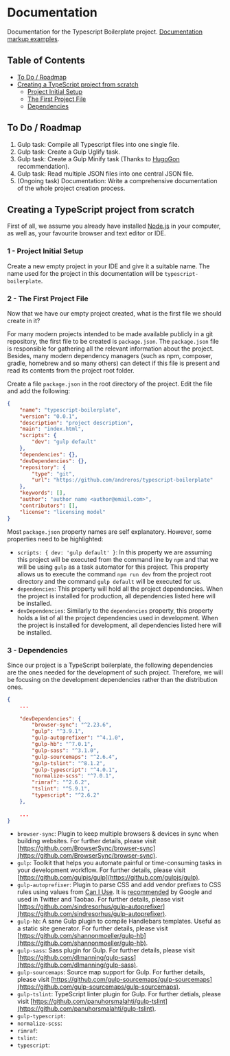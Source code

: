 # Documentation

Documentation for the Typescript Boilerplate project. [Documentation markup examples](examples.md).


## Table of Contents

*  [To Do / Roadmap](#roadmap)
*  [Creating a TypeScript project from scratch](#creating-project)
    *  [Project Initial Setup](#creating-project-1)
    *  [The First Project File](#creating-project-2)
    *  [Dependencies](#creating-project-3)


## To Do / Roadmap <a name="roadmap"></a>

1. Gulp task: Compile all Typescript files into one single file.
1. Gulp task: Create a Gulp Uglify task.
1. Gulp task: Create a Gulp Minify task (Thanks to [HugoGon](https://github.com/HugoGon) recommendation).
1. Gulp task: Read multiple JSON files into one central JSON file.
1. (Ongoing task) Documentation: Write a comprehensive documentation of the whole project creation process.


## Creating a TypeScript project from scratch <a name="creating-project"></a>

First of all, we assume you already have installed [Node.js](https://nodejs.org/en/download/) in your computer, as well 
as, your favourite browser and text editor or IDE.

### 1 - Project Initial Setup <a name="creating-project-1">

Create a new empty project in your IDE and give it a suitable name. The name used  for the project in this documentation 
will be `typescript-boilerplate`. 


### 2 - The First Project File <a name="creating-project-2"> 

Now that we have our empty project created, what is the first file we should create in it?

For many modern projects intended to be made available publicly in a git repository, the first file to be created is 
`package.json`. The `package.json` file is responsible for gathering all the relevant information about the project.
Besides, many modern dependency managers (such as npm, composer, gradle, homebrew and so many others) can detect if this
file is present and read its contents from the project root folder.

Create a file `package.json` in the root directory of the project. Edit the file and add the following:

```json
{
    "name": "typescript-boilerplate",
    "version": "0.0.1",
    "description": "project description",
    "main": "index.html",
    "scripts": {
        "dev": "gulp default"
    },
    "dependencies": {},
    "devDependencies": {},
    "repository": {
        "type": "git",
        "url": "https://github.com/andreros/typescript-boilerplate"
    },
    "keywords": [],
    "author": "author name <author@email.com>",
    "contributors": [],
    "license": "licensing model"
}
```

Most `package.json` property names are self explanatory. However, some properties need to be highlighted:
* `scripts: { dev: 'gulp default' }`: In this property we are assuming this project will be executed from the command 
line by `npm` and that we will be using `gulp` as a task automator for this project. This property allows us to execute
the command `npm run dev` from the project root directory and the command `gulp default` will be executed for us.
* `dependencies`: This property will hold all the project dependencies. When the project is installed for production,
all dependencies listed here will be installed.
* `devDependencies`: Similarly to the `dependencies` property, this property holds a list of all the project dependencies
used in development. When the project is installed for development, all dependencies listed here will be installed.

### 3 - Dependencies <a name="creating-project-3">

Since our project is a TypeScript boilerplate, the following dependencies are the ones needed for the development of 
such project. Therefore, we will be focusing on the development dependencies rather than the distribution ones.

```json
{
    ...
    
    "devDependencies": {
        "browser-sync": "^2.23.6",
        "gulp": "^3.9.1",
        "gulp-autoprefixer": "^4.1.0",
        "gulp-hb": "^7.0.1",
        "gulp-sass": "^3.1.0",
        "gulp-sourcemaps": "^2.6.4",
        "gulp-tslint": "^8.1.2",
        "gulp-typescript": "^4.0.1",
        "normalize-scss": "^7.0.1",
        "rimraf": "^2.6.2",
        "tslint": "^5.9.1",
        "typescript": "^2.6.2"
    },
    
    ...
}
```

* `browser-sync`: Plugin to keep multiple browsers & devices in sync when building websites. For further details, 
please visit [https://github.com/BrowserSync/browser-sync](https://github.com/BrowserSync/browser-sync).
* `gulp`: Toolkit that helps you automate painful or time-consuming tasks in your development workflow. For further 
details, please visit [https://github.com/gulpjs/gulp](https://github.com/gulpjs/gulp). 
* `gulp-autoprefixer`: Plugin to parse CSS and add vendor prefixes to CSS rules using values from 
[Can I Use](https://caniuse.com/). It is [recommended](https://developers.google.com/web/tools/setup/setup-buildtools#dont_trip_up_with_vendor_prefixes) 
by Google and used in Twitter and Taobao. For further details, please visit 
[https://github.com/sindresorhus/gulp-autoprefixer](https://github.com/sindresorhus/gulp-autoprefixer).
* `gulp-hb`: A sane Gulp plugin to compile Handlebars templates. Useful as a static site generator. For further details, 
please visit [https://github.com/shannonmoeller/gulp-hb](https://github.com/shannonmoeller/gulp-hb).
* `gulp-sass`: Sass plugin for Gulp. For further details, please visit 
[https://github.com/dlmanning/gulp-sass](https://github.com/dlmanning/gulp-sass).
* `gulp-sourcemaps`: Source map support for Gulp. For further details, please visit 
[https://github.com/gulp-sourcemaps/gulp-sourcemaps](https://github.com/gulp-sourcemaps/gulp-sourcemaps).
* `gulp-tslint`: TypeScript linter plugin for Gulp. For further detials, please visit 
[https://github.com/panuhorsmalahti/gulp-tslint](https://github.com/panuhorsmalahti/gulp-tslint).
* `gulp-typescript`:
* `normalize-scss`:
* `rimraf`:
* `tslint`:
* `typescript`:









